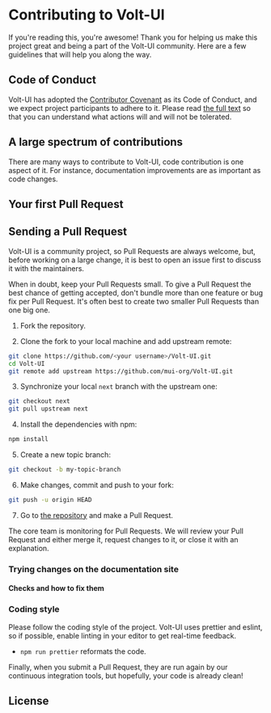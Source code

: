 # Contributing to Volt-UI

If you're reading this, you're awesome! Thank you for helping us make this project great and being a part of the Volt-UI community. Here are a few guidelines that will help you along the way.

## Code of Conduct

Volt-UI has adopted the [Contributor Covenant](https://www.contributor-covenant.org/) as its Code of Conduct, and we expect project participants to adhere to it.
Please read [the full text](/CODE_OF_CONDUCT.md) so that you can understand what actions will and will not be tolerated.

## A large spectrum of contributions

There are many ways to contribute to Volt-UI, code contribution is one aspect of it. For instance, documentation improvements are as important as code changes.

## Your first Pull Request


## Sending a Pull Request

Volt-UI is a community project, so Pull Requests are always welcome, but, before working on a large change, it is best to open an issue first to discuss it with the maintainers.

When in doubt, keep your Pull Requests small. To give a Pull Request the best chance of getting accepted, don't bundle more than one feature or bug fix per Pull Request. It's often best to create two smaller Pull Requests than one big one.

1. Fork the repository.

2. Clone the fork to your local machine and add upstream remote:

```sh
git clone https://github.com/<your username>/Volt-UI.git
cd Volt-UI
git remote add upstream https://github.com/mui-org/Volt-UI.git
```

3. Synchronize your local `next` branch with the upstream one:

```sh
git checkout next
git pull upstream next
```

4. Install the dependencies with npm:

```sh
npm install
```

5. Create a new topic branch:

```sh
git checkout -b my-topic-branch
```

6. Make changes, commit and push to your fork:

```sh
git push -u origin HEAD
```

7. Go to [the repository]() and make a Pull Request.

The core team is monitoring for Pull Requests. We will review your Pull Request and either merge it, request changes to it, or close it with an explanation.

### Trying changes on the documentation site

#### Checks and how to fix them

### Coding style

Please follow the coding style of the project. Volt-UI uses prettier and eslint, so if possible, enable linting in your editor to get real-time feedback.

- `npm run prettier` reformats the code.

Finally, when you submit a Pull Request, they are run again by our continuous integration tools, but hopefully, your code is already clean!

## License
